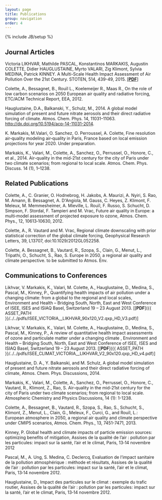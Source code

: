 ```yaml
---
layout: page
title: Publications
group: navigation
order: 4
---
```

{% include JB/setup %}

<div class="headline"><h2>Journal Articles</h2></div>

Victoria LIKHVAR, Mathilde PASCAL, Konstantinos MARKAKIS, Augustin COLETTE, Didier HAUGLUSTAINE, Myrto VALARI, Zig Klimont, Sylvia MEDINA, Patrick KINNEY. A Multi-Scale Health Impact Assessment of Air Pollution Over the 21st Century. STOTEN, 514, 439-49, 2015. [[**PDF**]](http://authors.elsevier.com/a/1QXrAB8ccTwW1)

Colette, A., Bessagnet, B., Rouïl L., Koelemeijer R., Maas R., On the role of low carbon scenarios on 2050 European air quality and radiative forcing, ETC/ACM Technical Report, EEA, 2012.

Hauglustaine, D.A., Balkanski, Y., Schulz, M., 2014. A global model simulation of present and future nitrate aerosols and their direct radiative forcing of climate. Atmos. Chem. Phys. 14, 11031–11063. http://dx.doi.org/10.5194/acp-14-11031-2014.

K. Markakis, M.Valari, O. Sanchez, O. Perroussel, A. Colette, Fine resolution air‐quality modeling air‐quality in Paris, France based on local emission projections for year 2020. Under preparation.

Markakis, K., Valari, M., Colette, A., Sanchez, O., Perrussel, O., Honore, C., et al., 2014. Air-quality in the mid-21st century for the city of Paris under two climate scenarios; from regional to local scale. Atmos. Chem. Phys. Discuss. 14 (1), 1–1238.



<div class="headline"><h2>Related Publications</h2></div>

Colette, A., C. Granier, O. Hodnebrog, H. Jakobs, A. Maurizi, A. Nyiri, S. Rao, M. Amann, B. Bessagnet, A. D'Angiola, M. Gauss, C. Heyes, Z. Klimont, F. Meleux, M. Memmesheimer, A. Mieville, L. Rouïl, F. Russo, S. Schucht, D. Simpson, F. Stordal, F. Tampieri and M. Vrac, Future air quality in Europe: a multi‐model assessment of projected exposure to ozone, Atmos. Chem. Phys., 12, 10613‐10630, 2012.

Colette, A., R. Vautard and M. Vrac, Regional climate downscaling with prior statistical correction of the global climate forcing, Geophysical Research Letters, 39, L13707, doi:10.1029/2012GL052258.

Colette, A. Bessagnet, B., Vautard, R., Szopa, S., Clain, G., Menut, L., Tripathi, O., Schucht, S., Rao, S. Europe in 2050, a regional air quality and climate perspective. to be submitted to Atmos. Env.

<div class="headline"><h2>Communications to Conferences</h2></div>

Likhvar, V. Markakis, K., Valari, M. Colette, A., Hauglustaine, D., Medina, S., Pascal, M., Kinney, P., Quantifying health impacts of air pollution under a changing climate: from a global to the regional and local scales, Environment and Health – Bridging South, North, East and West Conference of ISEE, ISES and ISIAQ Basel, Switzerland 19 – 23 August 2013. [[**PDF**]({{ ASSET_PATH }}/../../pdfs/ISEE_VICTORIA__LIKHVAR_90x120_V2.qxp_HD_V3.pdf)]

Likhvar, V. Markakis, K., Valari, M. Colette, A., Hauglustaine, D., Medina, S., Pascal, M., Kinney, P., A review of quantitative health impact assessments of ozone and particulate matter under a changing climate , Environment and Health – Bridging South, North, East and West Conference of ISEE, ISES and ISIAQ Basel, Switzerland 19 – 23 August 2013. [[**PDF**]({{ ASSET_PATH }}/../../pdfs/ISEE_CLIMAT_VICTORIA__LIKHVAR_V2_90x120.qxp_HD_v4.pdf)]

Hauglustaine, D. A., Y. Balkanski, and M. Schulz, A global model simulation of present and future nitrate aerosols and their direct radiative forcing of climate, Atmos. Chem. Phys. Discussions, 2014.

Markakis, K., Valari, M., Colette, A., Sanchez, O., Perrussel, O., Honore, C., Vautard, R., Klimont, Z., Rao, S. Air-quality in the mid-21st century for the city of Paris under two climate scenarios; from regional to local scale. Atmospheric Chemistry and Physics Discussions, 14 (1): 1-1238.

Colette, A., Bessagnet, B., Vautard, R., Szopa, S., Rao, S., Schucht, S., Klimont, Z., Menut, L., Clain, G., Meleux, F., Curci, G., and Rouïl, L.: European atmosphere in 2050, a regional air quality and climate perspective under CMIP5 scenarios, Atmos. Chem. Phys., 13, 7451-7471, 2013.

Kinney, P. Global health and climate impacts of particle emission sources: optimizing benefits of mitigation, Assises de la qualité de l’air : pollution par les particules: impact sur la santé, l’air et le climat, Paris, 13‐14 novembre 2012

Pascal, M., A. Ung, S. Medina, C. Declercq, Evaluation de l’impact sanitaire de la pollution atmosphérique : méthode et résultats, Assises de la qualité de l’air : pollution par les particules: impact sur la santé, l’air et le climat, Paris, 13‐14 novembre 2012.

Hauglustaine, D., Impact des particules sur le climat : exemple du trafic routier, Assises de la qualité de l’air : pollution par les particules: impact sur la santé, l’air et le climat, Paris, 13‐14 novembre 2012.

